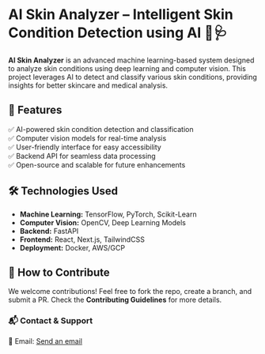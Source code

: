 # **AI Skin Analyzer – Intelligent Skin Condition Detection using AI** 🤖🩺  

**AI Skin Analyzer** is an advanced machine learning-based system designed to analyze skin conditions using deep learning and computer vision. This project leverages AI to detect and classify various skin conditions, providing insights for better skincare and medical analysis.  

## **🚀 Features**  
✅ AI-powered skin condition detection and classification  
✅ Computer vision models for real-time analysis  
✅ User-friendly interface for easy accessibility  
✅ Backend API for seamless data processing  
✅ Open-source and scalable for future enhancements  

## **🛠️ Technologies Used**  
- **Machine Learning:** TensorFlow, PyTorch, Scikit-Learn  
- **Computer Vision:** OpenCV, Deep Learning Models  
- **Backend:** FastAPI  
- **Frontend:** React, Next.js, TailwindCSS  
- **Deployment:** Docker, AWS/GCP  

## **📌 How to Contribute**  
We welcome contributions! Feel free to fork the repo, create a branch, and submit a PR. Check the **Contributing Guidelines** for more details.  

### **📬 Contact & Support**  
📧 Email: [Send an email](mailto:ywalum@gmail.com) 

